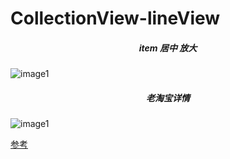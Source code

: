 # CollectionView-lineView
##### <center>item 居中 放大</center>
 ![image1](https://github.com/syd24/CollectionView-lineView/blob/master/%E6%95%88%E6%9E%9C%E5%9B%BE/CollectionView-item.gif) 
##### <center>老淘宝详情</center>
![image1](https://github.com/syd24/CollectionView-lineView/blob/master/%E6%95%88%E6%9E%9C%E5%9B%BE/CollectionView-item.gif)

[参考](https://github.com/yixiangboy/YX_UITableView_IN_UITableView)

